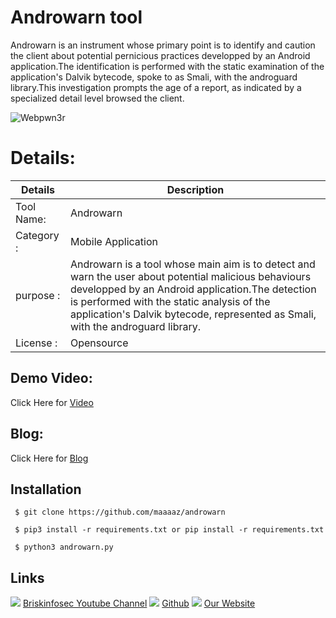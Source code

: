 Androwarn tool
============
Androwarn is an instrument whose primary point is to identify and caution the client about potential pernicious practices developped by an Android application.The identification is performed with the static examination of the application's Dalvik bytecode, spoke to as Smali, with the androguard library.This investigation prompts the age of a report, as indicated by a specialized detail level browsed the client.

![Webpwn3r](https://briskinfosec.com//assets/tooloftheday/121.jpg)

Details:
============
|  Details | Description   |
| ------------ | ------------ |
|Tool Name:| Androwarn |
|Category :| Mobile Application|
|purpose  :| Androwarn is a tool whose main aim is to detect and warn the user about potential malicious behaviours developped by an Android application.The detection is performed with the static analysis of the application's Dalvik bytecode, represented as Smali, with the androguard library.
|License :| Opensource

Demo Video:
-----------------
Click Here for [Video](https://www.youtube.com/watch?v=jjM1Xedh2P0 "Video")

Blog: 
--------------
Click Here for [Blog](https://briskinfosec.com/tooloftheday/toolofthedaydetail/Androwarn-Tool-to-Detect-and-warn-potential-malicious-behaviours "Blog")

Installation
----------------
     $ git clone https://github.com/maaaaz/androwarn

     $ pip3 install -r requirements.txt or pip install -r requirements.txt
     
     $ python3 androwarn.py

     
Links
----------------
![ ](https://img.icons8.com/color/15/000000/youtube-play.png) [Briskinfosec Youtube Channel](https://www.youtube.com/channel/UCcPmqqYETcO_7-6p_uUsF1w "Briskinfosec Youtube Channel")
 ![ ](https://img.icons8.com/glyph-neue/15/000000/github.png) [Github](https://github.com/briskinfosec "Github") 
![ ](https://img.icons8.com/ios/15/000000/internet--v2.png) [Our Website](https://www.briskinfosec.com/ "Our Website")
